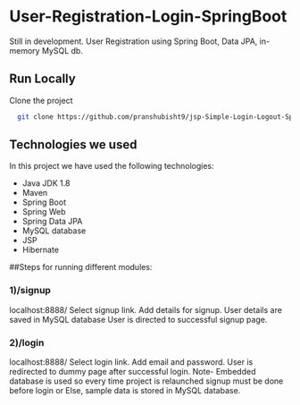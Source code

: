 # User-Registration-Login-SpringBoot

Still in development. User Registration using Spring Boot, Data JPA, in-memory MySQL db.

## Run Locally

Clone the project

```bash
  git clone https://github.com/pranshubisht9/jsp-Simple-Login-Logout-SpringBootApp
```

## Technologies we used

In this project we have used the following technologies:

- Java JDK 1.8
- Maven 
- Spring Boot
- Spring Web
- Spring Data JPA
- MySQL database
- JSP
- Hibernate


##Steps for running different modules:

### 1)/signup
  localhost:8888/
  Select signup link.
  Add details for signup.
  User details are saved in MySQL database
  User is directed to successful signup page.
### 2)/login
  localhost:8888/
  Select login link.
  Add email and password.
  User is redirected to dummy page after successful login.
Note- Embedded database is used so every time project is relaunched signup must be done before login
      or Else, sample data is stored in MySQL database.
